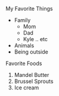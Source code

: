 My Favorite Things
* Family
  * Mom
  * Dad
  * Kyle .. etc
* Animals
* Being outside

Favorite Foods
1. Mandel Butter
2. Brussel Sprouts
3. Ice cream
